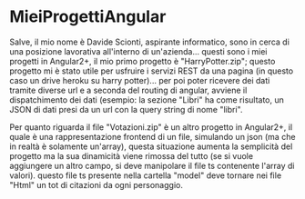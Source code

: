# MieiProgettiAngular

Salve, il mio nome è Davide Scionti, aspirante informatico, sono in cerca di una posizione lavorativa all'interno di un'azienda... 
questi sono i miei progetti in Angular2+, il mio primo progetto è "HarryPotter.zip";
questo progetto mi è stato utile per usfruire i servizi REST da una pagina (in questo caso un drive heroku su harry potter)... per poi poter ricevere dei dati tramite diverse url e a seconda del routing di angular, avviene il dispatchimento dei dati (esempio: la sezione "Libri" ha come risultato, un JSON di dati presi da un url con la query string di nome "libri".



Per quanto riguarda il file "Votazioni.zip" è un altro progetto in Angular2+, il quale è una rappresentazione frontend di un file, simulando un json (ma che in realtà è solamente un'array), questa situazione aumenta la semplicità del progetto ma la sua dinamicità viene rimossa del tutto (se si vuole aggiungere un altro campo, si deve manipolare il file ts contenente l'array di valori).
questo file ts presente nella cartella "model" deve tornare nei file "Html" un tot di citazioni da ogni personaggio.
